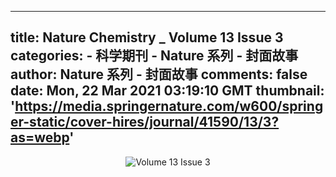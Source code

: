 
---
title: Nature Chemistry _ Volume 13 Issue 3
categories: 
    - 科学期刊
    - Nature 系列 - 封面故事
author: Nature 系列 - 封面故事
comments: false
date: Mon, 22 Mar 2021 03:19:10 GMT
thumbnail: 'https://media.springernature.com/w600/springer-static/cover-hires/journal/41590/13/3?as=webp'
---

<div>   
<div align="center"><img src="https://media.springernature.com/w600/springer-static/cover-hires/journal/41590/13/3?as=webp" alt="Volume 13 Issue 3" referrerpolicy="no-referrer"></div>  
</div>
            
